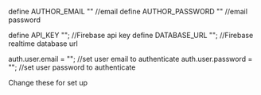 define AUTHOR_EMAIL "<your email>" //email
define AUTHOR_PASSWORD "<your password>" //email password

define API_KEY "<Your firebase API Key>"; //Firebase api key
define DATABASE_URL "<Your rtdb URL>"; //Firebase realtime database url

auth.user.email = "<user auth email>"; //set user email to authenticate
auth.user.password = "<user auth password>"; //set user password to authenticate
 
 Change these for set up
